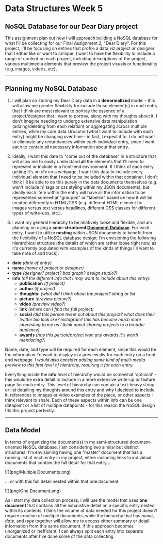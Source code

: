 # Data Structures Week 5

## NoSQL Database for our Dear Diary project
This assignment plan out how I will approach building a NoSQL database for what I'll be collecting for our Final Assignment 2, "Dear Diary". For this project, I'll be focusing on entries that profile a data viz project or designer that I either like or want to critique. I want to have the flexibility to include a range of content on each project, including descriptions of the project, various multimedia elements that preview the project visuals or functionality (e.g. images, videos, etc),  

----

## Planning my NoSQL Database
1. I will plan on storing my Dear Diary data in a **denormalized** model - this will allow me greater flexibility for include those element(s) in each entry that I think are most relevant to portray the essence of a project/designer that I want to portray, along with my thoughts about it. I don't imagine needing to undergo extensive data manipulation (adding/deleting from each relation) or aggregating across multiple entries, while my core data strucutre (what I want to include with each entry) might be changing over time - in fact, I expect it to. I do not want to eliminate any redundancies within each individual entry, since I want each to contain all necessary information about that entry.

2. Ideally, I want this data to "come out of the database" in a structure that will allow me to easily understand **all** the elements that I'll need to represent or include in a front-end environment. If I think of each entry getting it's on *div* on a webpage, I want this data to include every individual element that I need to be included within that container. I don't think I'll be able to do this purely in the data documents themselves (e.g. won't include h1 tags or css styling within my JSON documents), but ideally each item within the entry will have all the information to be represented somewhat "grouped" or "labeled" based on how it will be created differently in HTML/CSS (e.g. different HTML element for images versus text versus headlines, different CSS classes for different types of write-ups, etc.).

3. I want my general hierarchy to be relatively loose and flexible, and am planning on using a **semi-structured [Document Database](https://aws.amazon.com/nosql/document/)**. For each entry, I want to utilize **nesting** within JSON documents to benefit from the flexibility of a NoSQL database design; I'm envisioning the following hierarchical structure (the details of which are rather loose right now, as it's currently populated with examples of the kinds of things I'll want to take note of and track):

  * **date** *(date of entry)*
  * **name** *(name of project or designer)*
  * **type** *(designer? project? bad graph? design studio?)*
  * **info** *(all the different info that I may want to include about this entry):*
    * **publication** *(if project)*
    * **author** *(if project)*
    * **thoughts**: *(what did I think about the project? string or list*
    * **picture** *(preview picture?)*
    * **video** *(preview video?)*
    * **link** *(where can I find the full project)*
    * **social** *(did this person tweet out about this project? what does their twitter bio look like? instagram? this has become much more interesting to me as I think about sharing projects to a broader audience)*
    * **awards** *(has this person/project won any awards it's worth mentioning?)*

Name, date, and type will be required for each element, since this would be the information I'd want to display in a preview div for each entry on a front-end webpage. *I would also consider adding some kind of multi-media preview to this first level of hierarchy, requiring it for each entry.*

Everything inside the **info** level of hierarchy would be somewhat 'optional' - this would be extra detail to include in a more extensive write-up or feature page for each entry. This level of hierarchy can contain a text-heavy string or list detailing my thoughts around this entry and why I decided to include it, references to images or video examples of the piece, or other aspects I think relevant to share. Each of these aspects within info can be one datapoint or a list of multiple datapoints - for this reason the NoSQL design fits this project perfectly.

------

## Data Model
In terms of organizing the document(s) in my semi-structured document-oriented NoSQL database, I am considering two similar but distinct structures. I'm envisioning having one "master" document that has a running list of each entry in my project, either including links to individual documents that contain the full detail for that entry...

![](png/Multiple Documents.png)

... or with this full detail nested within that one document

![](png/One Document.png)

As I start my data collection process, I will use the model that uses **one document** that contains all the exhaustive detail on a specific entry nested within its contents. I think the volume of data needed for this project doesn't require creation of multiple documents, while the hierarchy that has *name*, *date*, and *type* together will allow me to access either summary or detail information from this same document. If this approach becomes unorganized or inefficient, I can always split each entry into separate documents after I've done some of the data collecting.
